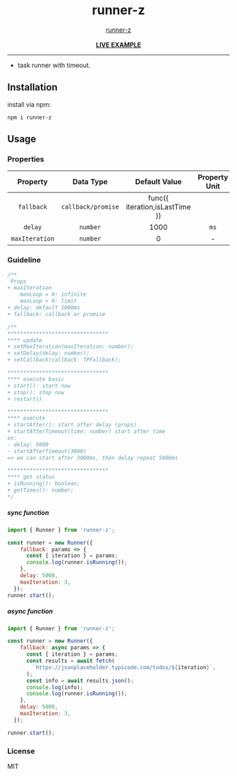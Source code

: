<div align="center">
    <h1>runner-z</h1>
    <a href="https://www.npmjs.com/package/runner-z">runner-z</a>
    <br />
    <br />
    <b><a href="https://codesandbox.io/p/sandbox/runner-z-7x8slg">LIVE EXAMPLE</a></b>
</div>

---
+ task runner with timeout.

## Installation

install via npm:
```
npm i runner-z
```

## Usage

### Properties

|  Property       |     Data Type        | Default  Value                     | Property Unit |
| :-------------: | :------------------: | :--------------------------------: | :-----------: |
| `fallback`      |   `callback/promise` |    func({ iteration,isLastTime  }) |               |
| `delay`         |   `number`           |    1000                            |      `ms`     |
| `maxIteration`  |   `number`           |    0                               |       -       |


### Guideline

```js
/**
 Props
+ maxIteration
    maxLoop = 0: infinite
    maxLoop > 0: limit
+ delay: default 1000ms
+ fallback: callback or promise
```

```js
/**
********************************
**** update
+ setMaxIteration(maxIteration: number);
+ setDelay(delay: number);
+ setCallback(callback: TPFallback);

********************************
**** execute basic
+ start(): start now
+ stop(): stop now
+ restart()

********************************
**** execute
+ startAfter(): start after delay (props)
+ startAfterTimeout(time: number) start after time
ex:
- delay: 5000
- startAfterTimeout(3000)
=> we can start after 3000ms, then delay repeat 5000ms

********************************
**** get status
+ isRunning(): boolean;
+ getTimes(): number;
*/

```

##### sync function
```js
import { Runner } from 'runner-z';

const runner = new Runner({
    fallback: params => {
      const { iteration } = params;
      console.log(runner.isRunning());
    },
    delay: 5000,
    maxIteration: 3,
  });
runner.start();

```
##### async function
```js
import { Runner } from 'runner-z';

const runner = new Runner({
    fallback: async params => {
      const { iteration } = params;
      const results = await fetch(
        `https://jsonplaceholder.typicode.com/todos/${iteration}`,
      );
      const info = await results.json();
      console.log(info);
      console.log(runner.isRunning());
    },
    delay: 5000,
    maxIteration: 3,
  });

runner.start();

```
### License

MIT
